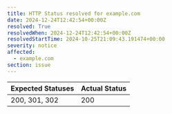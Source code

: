 ```yaml
---
title: HTTP Status resolved for example.com
date: 2024-12-24T12:42:54+00:00Z
resolved: True
resolvedWhen: 2024-12-24T12:42:54+00:00Z
resolvedStartTime: 2024-10-25T21:09:43.191474+00:00
severity: notice
affected:
  - example.com
section: issue
---
```


| Expected Statuses | Actual Status  |
|-------------------|----------------|
| 200, 301, 302 | 200 |
